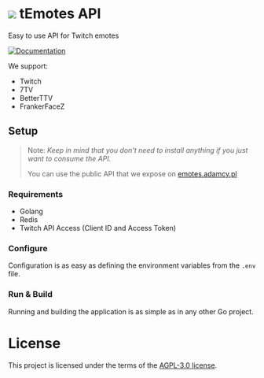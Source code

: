 #  ![](https://cdn.7tv.app/emote/60afbb7f566c3e1fc9af3a48/1x) tEmotes API
 
Easy to use API for Twitch emotes

[![Documentation](https://img.shields.io/badge/docs-see_how_to_use-brightgreen?style=for-the-badge&logo=readthedocs)](https://adiq.stoplight.io/docs/temotes/YXBpOjMyNjU2ODIx-t-emotes-api)

We support:
* Twitch
* 7TV
* BetterTTV
* FrankerFaceZ

## Setup

> Note: _Keep in mind that you don't need to install anything if you just want to consume the API._
> 
> You can use the public API that we expose on [emotes.adamcy.pl](https://adiq.stoplight.io/docs/temotes/YXBpOjMyNjU2ODIx-t-emotes-api)

### Requirements

* Golang
* Redis
* Twitch API Access (Client ID and Access Token)

### Configure

Configuration is as easy as defining the environment variables from the `.env` file.

### Run & Build

Running and building the application is as simple as in any other Go project.

# License

This project is licensed under the terms of the [AGPL-3.0 license](agpl-3.0.md).